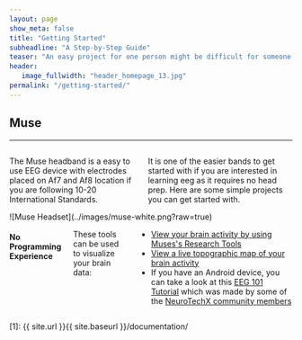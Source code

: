 ```yaml
---
layout: page
show_meta: false
title: "Getting Started"
subheadline: "A Step-by-Step Guide"
teaser: "An easy project for one person might be difficult for someone else. Therefore we have broken down the projects as to either requiring no programming experience (plug and play) or requiring some experience. You will notice that with certain EEG headsets that there is more tutorials than others. This is likely due to the ease of development when using that device. The best way to get started will also depend on the headset that you have available."
header:
   image_fullwidth: "header_homepage_13.jpg"
permalink: "/getting-started/"
---
```


## Muse
<hr>
<div class="row">
<div class="large-6 columns" markdown="1">

The Muse headband is a easy to use EEG device with electrodes placed on Af7 and Af8 location if you are following 10-20 International Standards.

It is one of the easier bands to get started with if you are interested in learning eeg as it requires no head prep. Here are some simple projects you can get started with.

</div>
<div class="large-6 columns" markdown="1">
![Muse Headset](../images/muse-white.png?raw=true)
</div>
</div><!-- /.row -->

<div class="row">
<div class="small-12 columns" markdown="1">

#### No Programming Experience

These tools can be used to visualize your brain data:
* [View your brain activity by using Muses's Research Tools](http://developer.choosemuse.com/research-tools/getting-started)
* [View a live topographic map of your brain activity](http://www.brainavatar.com/ebrainavatar-muse.html)
* If you have an Android device, you can take a look at this [EEG 101 Tutorial](https://play.google.com/store/apps/details?id=com.eeg_project&amp;hl=en) which was made by some of the [NeuroTechX community members](https://github.com/NeuroTechX/eeg-101)
</div>
</div><!-- /.row -->

 [1]: {{ site.url }}{{ site.baseurl }}/documentation/
